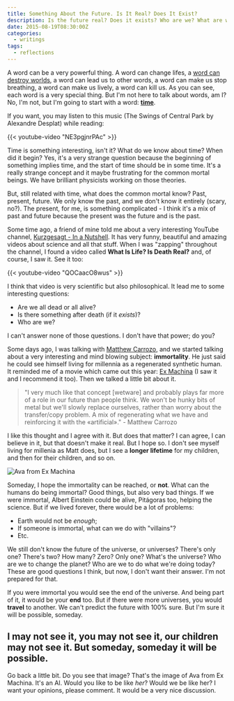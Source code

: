 ```yaml
---
title: Something About the Future. Is It Real? Does It Exist?
description: Is the future real? Does it exists? Who are we? What are we going to be? Time? Death. Is that real? What's the difference from life? Some interesting questions no one can answer.
date: 2015-08-19T08:30:00Z
categories:
  - writings
tags:
  - reflections
---
```


A word can be a very powerful thing. A word can change lifes, a [word can destroy worlds][4], a word can lead us to other words, a word can make us stop breathing, a word can make us lively, a word can kill us. As you can see, each word is a very special thing. But I'm not here to talk about words, am I? No, I'm not, but I'm going to start with a word: **[time][0]**.

<!--more-->

If you want, you may listen to this music (The Swings of Central Park by Alexandre Desplat) while reading:

{{< youtube-video "NE3pgjnrPAc" >}}

Time is something interesting, isn't it? What do we know about time? When did it begin? Yes, it's a very strange question because the beginning of something implies time, and the start of time should be in some time. It's a really strange concept and it maybe frustrating for the common mortal beings. We have brilliant physicists working on those theories.

But, still related with time, what does the common mortal know? Past, present, future. We only know the past, and we don't know it entirely (scary, no?). The present, for me, is something complicated - I think it's a mix of past and future because the present was the future and is the past.

Some time ago, a friend of mine told me about a very interesting YouTube channel, [Kurzgesagt - In a Nutshell][2]. It has very funny, beautiful and amazing videos about science and all that stuff. When I was "zapping" throughout the channel, I found a video called **What Is Life? Is Death Real?** and, of course, I saw it. See it too:

{{< youtube-video "QOCaacO8wus" >}}

I think that video is very scientific but also philosophical. It lead me to some interesting questions:

+ Are we all dead or all alive?
+ Is there something after death (if it *exists*)?
+ Who are we?

I can't answer none of those questions. I don't have that power; do you?

Some days ago, I was talking with [Matthew Carrozo][1], and we started talking about a very interesting and mind blowing subject: **immortality**. He just said he could see himself living for millennia as a regenerated synthetic human. It reminded me of a movie which came out this year: [Ex Machina][3] (I saw it and I recommend it too). Then we talked a little bit about it.

> "I very much like that concept [wetware] and probably plays far more of a role in our future than people think. We won't be hunky bits of metal but we'll slowly replace ourselves, rather than worry about the transfer/copy problem. A mix of regenerating what we have and reinforcing it with the «artificial»." - Matthew Carrozo

I like this thought and I agree with it. But does that matter? I can agree, I can believe in it, but that doesn't make it real. But I hope so. I don't see myself living for millenia as Matt does, but I see a **longer lifetime** for my children, and then for their children, and so on.

![Ava from Ex Machina](image:2015-08-19-ex-machina-ava "Ava from Ex Machina")

Someday, I hope the immortality can be reached, or **not**. What can the humans do being immortal? Good things, but also very bad things. If we were immortal, Albert Einstein could be alive, Pitágoras too, helping the science. But if we lived forever, there would be a lot of problems:

+ Earth would not be *enough*;
+ If someone is immortal, what can we do with "villains"?
+ Etc.

We still don't know the future of the universe, or universes? There's only one? There's two? How many? Zero? Only one? What's the universe? Who are we to change the planet? Who are we to do what we're doing today? These are good questions I think, but now, I don't want their answer. I'm not prepared for that.

If you were immortal you would see the end of the universe. And being part of it, it would be your **end** too. But if there were more universes, you would **travel** to another. We can't predict the future with 100% sure. But I'm sure it will be possible, someday.

## I may not see it, you may not see it, our children may not see it. But someday, someday it will be possible.

Go back a little bit. Do you see that image? That's the image of Ava from Ex Machina. It's an AI. Would you like to be like *her*? Would we be like her? I want your opinions, please comment. It would be a very nice discussion.

[0]: https://www.youtube.com/watch?v=JwYX52BP2Sk
[1]: https://www.linkedin.com/in/carrozo
[2]: http://kurzgesagt.org/
[3]: http://www.imdb.com/title/tt0470752/
[4]: https://en.wikipedia.org/wiki/Bay_of_Pigs_Invasion

